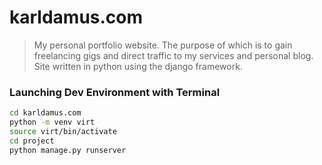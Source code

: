 # karldamus.com
> My personal portfolio website. The purpose of which is to gain freelancing gigs and direct traffic to my services and personal blog. Site written in python using the django framework.
### Launching Dev Environment with Terminal
```bash
cd karldamus.com
python -m venv virt
source virt/bin/activate
cd project
python manage.py runserver
```
